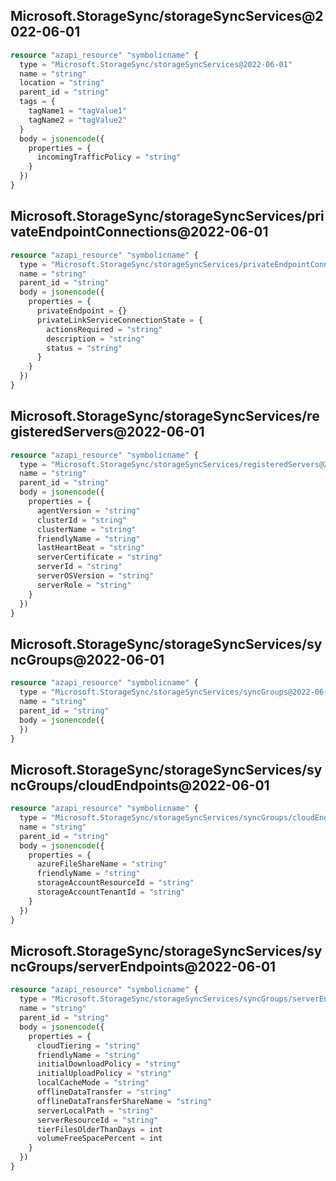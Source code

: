 ## Microsoft.StorageSync/storageSyncServices@2022-06-01

```terraform
resource "azapi_resource" "symbolicname" {
  type = "Microsoft.StorageSync/storageSyncServices@2022-06-01"
  name = "string"
  location = "string"
  parent_id = "string"
  tags = {
    tagName1 = "tagValue1"
    tagName2 = "tagValue2"
  }
  body = jsonencode({
    properties = {
      incomingTrafficPolicy = "string"
    }
  })
}

```

## Microsoft.StorageSync/storageSyncServices/privateEndpointConnections@2022-06-01

```terraform
resource "azapi_resource" "symbolicname" {
  type = "Microsoft.StorageSync/storageSyncServices/privateEndpointConnections@2022-06-01"
  name = "string"
  parent_id = "string"
  body = jsonencode({
    properties = {
      privateEndpoint = {}
      privateLinkServiceConnectionState = {
        actionsRequired = "string"
        description = "string"
        status = "string"
      }
    }
  })
}

```

## Microsoft.StorageSync/storageSyncServices/registeredServers@2022-06-01

```terraform
resource "azapi_resource" "symbolicname" {
  type = "Microsoft.StorageSync/storageSyncServices/registeredServers@2022-06-01"
  name = "string"
  parent_id = "string"
  body = jsonencode({
    properties = {
      agentVersion = "string"
      clusterId = "string"
      clusterName = "string"
      friendlyName = "string"
      lastHeartBeat = "string"
      serverCertificate = "string"
      serverId = "string"
      serverOSVersion = "string"
      serverRole = "string"
    }
  })
}

```

## Microsoft.StorageSync/storageSyncServices/syncGroups@2022-06-01

```terraform
resource "azapi_resource" "symbolicname" {
  type = "Microsoft.StorageSync/storageSyncServices/syncGroups@2022-06-01"
  name = "string"
  parent_id = "string"
  body = jsonencode({
  })
}

```

## Microsoft.StorageSync/storageSyncServices/syncGroups/cloudEndpoints@2022-06-01

```terraform
resource "azapi_resource" "symbolicname" {
  type = "Microsoft.StorageSync/storageSyncServices/syncGroups/cloudEndpoints@2022-06-01"
  name = "string"
  parent_id = "string"
  body = jsonencode({
    properties = {
      azureFileShareName = "string"
      friendlyName = "string"
      storageAccountResourceId = "string"
      storageAccountTenantId = "string"
    }
  })
}

```

## Microsoft.StorageSync/storageSyncServices/syncGroups/serverEndpoints@2022-06-01

```terraform
resource "azapi_resource" "symbolicname" {
  type = "Microsoft.StorageSync/storageSyncServices/syncGroups/serverEndpoints@2022-06-01"
  name = "string"
  parent_id = "string"
  body = jsonencode({
    properties = {
      cloudTiering = "string"
      friendlyName = "string"
      initialDownloadPolicy = "string"
      initialUploadPolicy = "string"
      localCacheMode = "string"
      offlineDataTransfer = "string"
      offlineDataTransferShareName = "string"
      serverLocalPath = "string"
      serverResourceId = "string"
      tierFilesOlderThanDays = int
      volumeFreeSpacePercent = int
    }
  })
}

```

